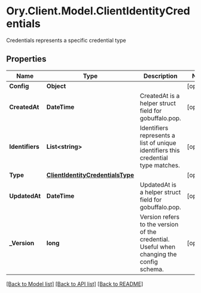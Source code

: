 # Ory.Client.Model.ClientIdentityCredentials
Credentials represents a specific credential type

## Properties

Name | Type | Description | Notes
------------ | ------------- | ------------- | -------------
**Config** | **Object** |  | [optional] 
**CreatedAt** | **DateTime** | CreatedAt is a helper struct field for gobuffalo.pop. | [optional] 
**Identifiers** | **List&lt;string&gt;** | Identifiers represents a list of unique identifiers this credential type matches. | [optional] 
**Type** | [**ClientIdentityCredentialsType**](ClientIdentityCredentialsType.md) |  | [optional] 
**UpdatedAt** | **DateTime** | UpdatedAt is a helper struct field for gobuffalo.pop. | [optional] 
**_Version** | **long** | Version refers to the version of the credential. Useful when changing the config schema. | [optional] 

[[Back to Model list]](../README.md#documentation-for-models) [[Back to API list]](../README.md#documentation-for-api-endpoints) [[Back to README]](../README.md)

